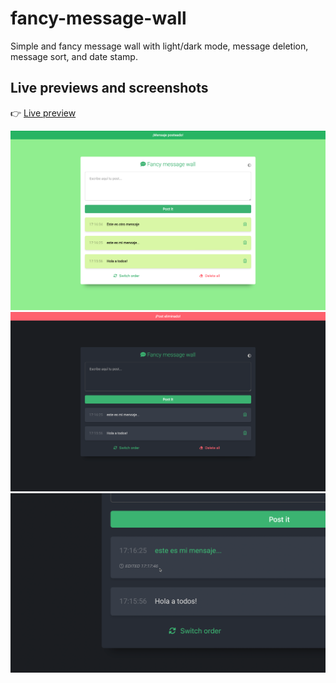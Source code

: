 # fancy-message-wall

Simple and fancy message wall with light/dark mode, message deletion, message sort, and date stamp.

## Live previews and screenshots

👉 [Live preview](https://rojaslabs.github.io/fancy-message-wall/)

![fancy-message-wall-preview-1](https://github.com/rojaslabs/fancy-message-wall/blob/main/fancy-message-wall-preview-1.png?raw=true)
![fancy-message-wall-preview-2](https://github.com/rojaslabs/fancy-message-wall/blob/main/fancy-message-wall-preview-2.png?raw=true)
![fancy-message-wall-preview-3](https://github.com/rojaslabs/fancy-message-wall/blob/main/fancy-message-wall-preview-3.png?raw=true)
